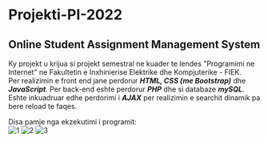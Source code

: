 # Projekti-PI-2022
## Online Student Assignment Management System

Ky projekt u krijua si projekt semestral ne kuader te lendes "Programimi ne Internet" ne Fakultetin e Inxhinierise Elektrike dhe Kompjuterike - FIEK.<br>
Per realizimin e front end jane perdorur ***HTML, CSS (me Bootstrap)*** dhe ***JavaScript***. Per back-end eshte perdorur ***PHP*** dhe si databaze ***mySQL***. Eshte inkuadruar edhe perdorimi i ***AJAX*** per realizimin e searchit dinamik pa bere reload te faqes. <br>

Disa pamje nga ekzekutimi i programit: <br>
![1](https://i.ibb.co/8jpxWzF/1.png)
![2](https://i.ibb.co/ZNmsVpg/2.png)
![3](https://i.ibb.co/3dD639W/3.png)
